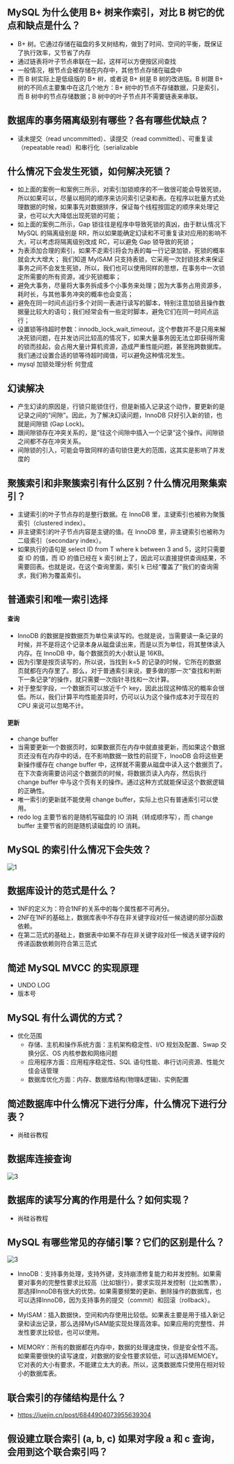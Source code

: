 ## MySQL 为什么使用 B+ 树来作索引，对比 B 树它的优点和缺点是什么？
- B+ 树。它通过存储在磁盘的多叉树结构，做到了时间、空间的平衡，既保证了执行效率，又节省了内存
- 通过链表将叶子节点串联在一起，这样可以方便按区间查找
- 一般情况，根节点会被存储在内存中，其他节点存储在磁盘中
- 而 B 树实际上是低级版的 B+ 树，或者说 B+ 树是 B 树的改进版。B 树跟 B+ 树的不同点主要集中在这几个地方：B+ 树中的节点不存储数据，只是索引，而 B 树中的节点存储数据；B 树中的叶子节点并不需要链表来串联。

## 数据库的事务隔离级别有哪些？各有哪些优缺点？
- 读未提交（read uncommitted）、读提交（read committed）、可重复读（repeatable read）和串行化（serializable 

## 什么情况下会发生死锁，如何解决死锁？
- 如上面的案例一和案例三所示，对索引加锁顺序的不一致很可能会导致死锁，所以如果可以，尽量以相同的顺序来访问索引记录和表。在程序以批量方式处理数据的时候，如果事先对数据排序，保证每个线程按固定的顺序来处理记录，也可以大大降低出现死锁的可能；
- 如上面的案例二所示，Gap 锁往往是程序中导致死锁的真凶，由于默认情况下 MySQL 的隔离级别是 RR，所以如果能确定幻读和不可重复读对应用的影响不大，可以考虑将隔离级别改成 RC，可以避免 Gap 锁导致的死锁；
- 为表添加合理的索引，如果不走索引将会为表的每一行记录加锁，死锁的概率就会大大增大；
我们知道 MyISAM 只支持表锁，它采用一次封锁技术来保证事务之间不会发生死锁，所以，我们也可以使用同样的思想，在事务中一次锁定所需要的所有资源，减少死锁概率；
- 避免大事务，尽量将大事务拆成多个小事务来处理；因为大事务占用资源多，耗时长，与其他事务冲突的概率也会变高；
- 避免在同一时间点运行多个对同一表进行读写的脚本，特别注意加锁且操作数据量比较大的语句；我们经常会有一些定时脚本，避免它们在同一时间点运行；
- 设置锁等待超时参数：innodb_lock_wait_timeout，这个参数并不是只用来解决死锁问题，在并发访问比较高的情况下，如果大量事务因无法立即获得所需的锁而挂起，会占用大量计算机资源，造成严重性能问题，甚至拖跨数据库。我们通过设置合适的锁等待超时阈值，可以避免这种情况发生。
- mysql 加锁处理分析 何登成

## 幻读解决
- 产生幻读的原因是，行锁只能锁住行，但是新插入记录这个动作，要更新的是记录之间的“间隙”。因此，为了解决幻读问题，InnoDB 只好引入新的锁，也就是间隙锁 (Gap Lock)。
- 跟间隙锁存在冲突关系的，是“往这个间隙中插入一个记录”这个操作。间隙锁之间都不存在冲突关系。
- 间隙锁的引入，可能会导致同样的语句锁住更大的范围，这其实是影响了并发度的

## 聚簇索引和非聚簇索引有什么区别？什么情况用聚集索引？
- 主键索引的叶子节点存的是整行数据。在 InnoDB 里，主键索引也被称为聚簇索引（clustered index）。
- 非主键索引的叶子节点内容是主键的值。在 InnoDB 里，非主键索引也被称为二级索引（secondary index）。
- 如果执行的语句是 select ID from T where k between 3 and 5，这时只需要查 ID 的值，而 ID 的值已经在 k 索引树上了，因此可以直接提供查询结果，不需要回表。也就是说，在这个查询里面，索引 k 已经“覆盖了”我们的查询需求，我们称为覆盖索引。

## 普通索引和唯一索引选择
#### 查询
- InnoDB 的数据是按数据页为单位来读写的。也就是说，当需要读一条记录的时候，并不是将这个记录本身从磁盘读出来，而是以页为单位，将其整体读入内存。在 InnoDB 中，每个数据页的大小默认是 16KB。
- 因为引擎是按页读写的，所以说，当找到 k=5 的记录的时候，它所在的数据页就都在内存里了。那么，对于普通索引来说，要多做的那一次“查找和判断下一条记录”的操作，就只需要一次指针寻找和一次计算。
- 对于整型字段，一个数据页可以放近千个 key，因此出现这种情况的概率会很低。所以，我们计算平均性能差异时，仍可以认为这个操作成本对于现在的 CPU 来说可以忽略不计。
#### 更新
- change buffer
- 当需要更新一个数据页时，如果数据页在内存中就直接更新，而如果这个数据页还没有在内存中的话，在不影响数据一致性的前提下，InooDB 会将这些更新操作缓存在 change buffer 中，这样就不需要从磁盘中读入这个数据页了。在下次查询需要访问这个数据页的时候，将数据页读入内存，然后执行 change buffer 中与这个页有关的操作。通过这种方式就能保证这个数据逻辑的正确性。
- 唯一索引的更新就不能使用 change buffer，实际上也只有普通索引可以使用。
- redo log 主要节省的是随机写磁盘的 IO 消耗（转成顺序写），而 change buffer 主要节省的则是随机读磁盘的 IO 消耗。


## MySQL 的索引什么情况下会失效？
 ![1](./image/1.png)
## 数据库设计的范式是什么？
- 1NF的定义为：符合1NF的关系中的每个属性都不可再分。
- 2NF在1NF的基础上，数据库表中不存在非关键字段对任一候选键的部分函数依赖。
- 在第二范式的基础上，数据表中如果不存在非关键字段对任一候选关键字段的传递函数依赖则符合第三范式
## 简述 MySQL MVCC 的实现原理
- UNDO LOG
- 版本号


## MySQL 有什么调优的方式？
- 优化范围
  - 存储、主机和操作系统方面：主机架构稳定性、I/O 规划及配置、Swap 交换分区、OS 内核参数和网络问题
  - 应用程序方面：应用程序稳定性、SQL 语句性能、串行访问资源、性能欠佳会话管理
  - 数据库优化方面：内存、数据库结构(物理&逻辑)、实例配置


## 简述数据库中什么情况下进行分库，什么情况下进行分表？
- 尚硅谷教程
## 数据库连接查询
 ![3](./image/3.jpg)

## 数据库的读写分离的作用是什么？如何实现？
- 尚硅谷教程

## MySQL 有哪些常见的存储引擎？它们的区别是什么？
 ![3](./image/3.png)
- InnoDB：支持事务处理，支持外键，支持崩溃修复能力和并发控制。如果需要对事务的完整性要求比较高（比如银行），要求实现并发控制（比如售票），那选择InnoDB有很大的优势。如果需要频繁的更新、删除操作的数据库，也可以选择InnoDB，因为支持事务的提交（commit）和回滚（rollback）。

- MyISAM：插入数据快，空间和内存使用比较低。如果表主要是用于插入新记录和读出记录，那么选择MyISAM能实现处理高效率。如果应用的完整性、并发性要求比较低，也可以使用。

- MEMORY：所有的数据都在内存中，数据的处理速度快，但是安全性不高。如果需要很快的读写速度，对数据的安全性要求较低，可以选择MEMOEY。它对表的大小有要求，不能建立太大的表。所以，这类数据库只使用在相对较小的数据库表。

## 联合索引的存储结构是什么？
- https://juejin.cn/post/6844904073955639304
## 假设建立联合索引 (a, b, c) 如果对字段 a 和 c 查询，会用到这个联合索引吗？
